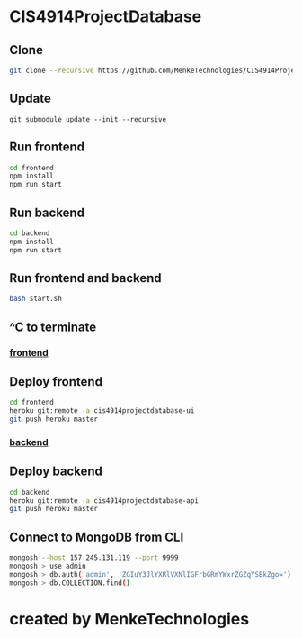# CIS4914ProjectDatabase

## Clone

```bash
git clone --recursive https://github.com/MenkeTechnologies/CIS4914ProjectDatabase.git
```

## Update

```
git submodule update --init --recursive
```

## Run frontend

```sh
cd frontend
npm install
npm run start
```

## Run backend

```sh
cd backend
npm install
npm run start
```

## Run frontend and backend

```sh
bash start.sh
```

## ^C to terminate

### [frontend](https://cis4914projectdatabase-api.herokuapp.com/)

## Deploy frontend

```bash
cd frontend
heroku git:remote -a cis4914projectdatabase-ui
git push heroku master
```

### [backend](https://cis4914projectdatabase-ui.herokuapp.com/)

## Deploy backend

```bash
cd backend
heroku git:remote -a cis4914projectdatabase-api
git push heroku master
```

## Connect to MongoDB from CLI

```bash
mongosh --host 157.245.131.119 --port 9999
mongosh > use admin
mongosh > db.auth('admin', 'ZGIuY3JlYXRlVXNlIGFrbGRmYWxrZGZqYSBkZgo=')
mongosh > db.COLLECTION.find()
```

# created by MenkeTechnologies
